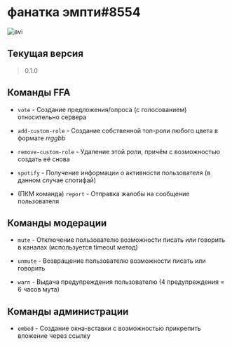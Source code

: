 # фанатка эмпти#8554

![avi](https://tlgrm.ru/_/stickers/a11/74a/a1174aab-be26-4620-ab7f-715798192ca1/6.jpg)

## Текущая версия
> 0.1.0

## Команды FFA

* `vote` - Создание предложения/опроса (с голосованием) относительно сервера

* `add-custom-role` - Создание собственной топ-роли любого цвета в формате *rrggbb*

* `remove-custom-role` - Удаление этой роли, причём с возможностью создать её снова

* `spotify` - Получение информации о активности пользователя (в данном случае спотифай)

* (ПКМ команда) `report` - Отправка жалобы на сообщение пользователя

## Команды модерации

* `mute` - Отключение пользователю возможности писать или говорить в каналах (используется timeout метод)

* `unmute` - Возвращение пользователю возможности писать или говорить

* `warn` - Выдача предупреждения пользователю (4 предупреждения = 6 часов мута)

## Команды администрации

* `embed` - Создание окна-вставки с возможностью прикрепить вложение через ссылку
